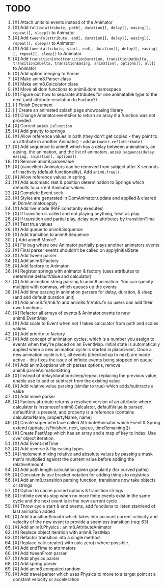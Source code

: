 # TODO

1. [X] Attach units to events instead of the Animator
2. [X] Add `follow(attribute, path[, duration][, delay][, easing][, repeat][, sleep])` to Animator
3. [X] Add `tweenTo(attribute, end[, duration][, delay][, easing][, repeat][, sleep])` to Animator
4. [X] Add `tween(attribute, start, end[, duration][, delay][, easing][, repeat][, sleep])` to Animator
5. [X] Add `transitionInto(transitionDuration, transitionOutDelta, transitionInDelta, transitionEasing, animation[, options][, all])` to Animator
6. [X] Add option merging to Parser
7. [X] Make anim8.Parser class
8. [X] Make anim8.Calculator class
9. [X] Move all dom functions to anim8.dom namespace
10. [X] Figure out how to separate attributes for one animatable type to the next (add attribute resolution to Factory?)
11. [ ] Finish Document
12. [ ] Create an animated splash page showcasing library
13. [X] Change Animator.eventsFor to return an array if a function was not provided
14. [X] Correct `anim8.isFunction`
15. [X] Add gravity to springs
16. [X] Allow reference values in path (they don't get copied - they point to an attribute in another Animator) - add `Animator.ref(attribute)`
17. [X] Add sequence to anim8 which has a delay between animations, an easing, the animation, and the list of animators. `anim8.sequence(delay, easing, animation[, options])`
18. [X] Remove anim8.parseValue
19. [X] (cancelled) Animators can be removed from subject after X seconds of inactivity (default functionality). Add `anim8.free()`.
20. [X] Allow reference values in spring.
21. [X] Add automatic rest & position determination to Springs which defaults to current Animator values.
22. [X] Complete Event.seek
23. [X] Styles are generated in DomAnimator.update and applied & cleared in DomAnimator.apply
24. [X] Add live mode (RAF constantly executes)
25. [X] If transition is called and not playing anything, treat as play
26. [X] If transition and partial play, delay new attributes by transitionTime
27. [X] Test true values
28. [X] Add queue to anim8.Sequence
29. [X] Add transition to anim8.Sequence
30. [ ] Add anim8.Movie?
31. [X] Fix bug where one Animator partially plays another animators events
32. [X] Final parser events shouldn't be called on applyInitialState
33. [X] Add tween parser
34. [X] Add anim8.Factory
35. [X] Add factory to Animator
36. [X] Register springs with animator & factory (uses attributes to determine defaultValue and calculator)
37. [X] Add animation string parsing to anim8.animation. You can specify multiple with commas, which queues up the events
38. [X] Add time parsing in animation parsers for delay, duration, & sleep (and add default duration unit)
39. [X] Add anim8.fn/m8.fn and anim8s.fn/m8s.fn so users can add their own functions
40. [X] Refactor all arrays of events & Animator.events to new anim8.EventMap
41. [X] Add scale to Event when not 1 takes calculator from path and scales values
42. [X] Add priority to factory
43. [X] Add concept of animation cycles, which is a number you assign to events when they're placed on an EventMap. Initial state is automatically applied when a new animation cycle is started in placeEvent. Once a new animation cycle is hit, all events (checked up to next) are made active - this fixes the issue of infinite events being stopped on queue
44. [X] Add anim8.options which parses options, remove anim8.parseAnimationString
45. [X] Instead of delay/duration/sleep/repeat replacing the previous value, enable use to add or subtract from the existing value
46. [X] Add relative value parsing (similar to true) which adds/subtracts a value
47. [X] Add move parser
48. [X] Factory.attribute returns a resolved version of an attribute where calculator is instanceof anim8.Calculator, defaultValue is parsed, defaultUnit is present, and property is a reference (contains calculatorName, propertyName, name)
49. [X] Create super interface called AttributeAnimator which Event & Spring extend (update, isFinished, next, queue, timeRemaining())
50. [X] Create FastMap which has an array and a map of key to index. Use over object iteration.
51. [X] Add Event.setTime
52. [X] Add reverse & flip easing types
53. [X] Implement mixing relative and absolute values by passing a mask that's multiplied against the current value before adding the relativeAmount
54. [X] Add path length calculation given granularity (for curved paths)
55. [X] Consistently use bracket notation for adding things to registries
56. [X] Add anim8.transition parsing function, transitions now take objects or strings
57. [X] Option to cache parsed options & transition strings
58. [X] Infinite events stop when no more finite events exist in the same cycle and the next event is in the new current cycle
59. [X] Throw cycle start & end events, add functions to listen start/end of last animation added
60. [X] Add transitionSmooth which takes into account current velocity and velocity of the new event to provide a seemless transition (req: 63)
61. [X] Add anim8.Physics : anim8.AttributeAnimator
62. [X] Replace object iteration with anim8.FastMap
63. [X] Refactor transition into a single method
64. [X] Replace calc.create() with calc.zero() where possible.
65. [X] Add endTime to attrimators
66. [X] Add tweenFrom parser
67. [X] Add physics parser
68. [X] Add spring parser
69. [X] Add anim8.computed.random
70. [X] Add travel parser which uses Physics to move to a target point at a constant velocity or acceleration